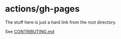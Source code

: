 # actions/gh-pages

The stuff here is just a hard link from the root directory.

See [CONTRIBUTING.md](../../CONTRIBUTING.md#github-action)
